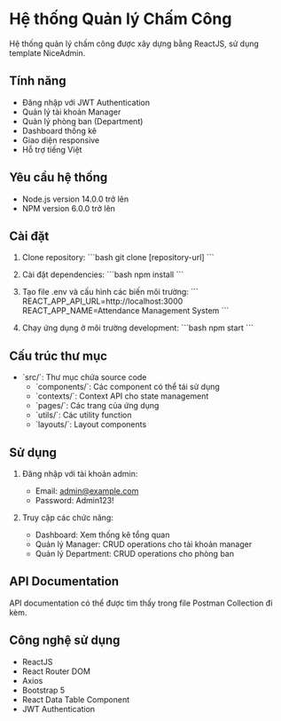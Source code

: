 # Hệ thống Quản lý Chấm Công

Hệ thống quản lý chấm công được xây dựng bằng ReactJS, sử dụng template NiceAdmin.

## Tính năng

- Đăng nhập với JWT Authentication
- Quản lý tài khoản Manager
- Quản lý phòng ban (Department)
- Dashboard thống kê
- Giao diện responsive
- Hỗ trợ tiếng Việt

## Yêu cầu hệ thống

- Node.js version 14.0.0 trở lên
- NPM version 6.0.0 trở lên

## Cài đặt

1. Clone repository:
\`\`\`bash
git clone [repository-url]
\`\`\`

2. Cài đặt dependencies:
\`\`\`bash
npm install
\`\`\`

3. Tạo file .env và cấu hình các biến môi trường:
\`\`\`
REACT_APP_API_URL=http://localhost:3000
REACT_APP_NAME=Attendance Management System
\`\`\`

4. Chạy ứng dụng ở môi trường development:
\`\`\`bash
npm start
\`\`\`

## Cấu trúc thư mục

- \`src/\`: Thư mục chứa source code
  - \`components/\`: Các component có thể tái sử dụng
  - \`contexts/\`: Context API cho state management
  - \`pages/\`: Các trang của ứng dụng
  - \`utils/\`: Các utility function
  - \`layouts/\`: Layout components

## Sử dụng

1. Đăng nhập với tài khoản admin:
   - Email: admin@example.com
   - Password: Admin123!

2. Truy cập các chức năng:
   - Dashboard: Xem thống kê tổng quan
   - Quản lý Manager: CRUD operations cho tài khoản manager
   - Quản lý Department: CRUD operations cho phòng ban

## API Documentation

API documentation có thể được tìm thấy trong file Postman Collection đi kèm.

## Công nghệ sử dụng

- ReactJS
- React Router DOM
- Axios
- Bootstrap 5
- React Data Table Component
- JWT Authentication
